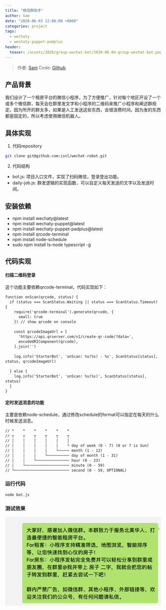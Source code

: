 ```yaml
---
title: "微信群助手"
author: Sam
date: "2020-06-03 12:00:00 +0800"
categories: project
tags:
  - wechaty
  - wechaty-puppet-padplus
header:
  teaser: /assets/2020/group-wechat-bot/2020-06-04-group-wechat-bot.png
---
```


<!-- markdownlint-disable -->

> 作者: [Sam](https://github.com/PXingwei/)
> Code: [Github](https://github.com/PXingwei/GroupWechatBot)

## 产品背景
我们设计了一个租房平台的微信小程序，为了方便推广，针对每个地区开设了一个或多个微信群，每天会在群里发文字和小程序的二维码来推广小程序和阐述群规定。因为所开的群太多，如果是人工发送这些东西，会很浪费时间。因为发的东西都是固定的，所以考虑使用微信机器人。

<!--more-->

## 具体实现
1. 代码repository
```bash
git clone git@github.com:isnl/wechat-robot.git
```
2. 代码结构
  - bot.js: 项目入口文件，实现了扫码微信，登录登出功能。
  - daily-job.js: 群发逻辑的实现函数，可以自定义每天发送的文字以及发送时间。
## 安装依赖
- npm install wechaty@latest
- npm install wechaty-puppet@latest
- npm install wechaty-puppet-padplus@latest
- npm install qrcode-terminal
- npm install node-schedule
- sudo npm install ts-node typescript -g
## 代码实现
#### 扫描二维码登录
这个功能主要依赖qrcode-terminal，代码实现如下：
```
function onScan(qrcode, status) {
  if (status === ScanStatus.Waiting || status === ScanStatus.Timeout) {
    require('qrcode-terminal').generate(qrcode, {
      small: true
    }) // show qrcode on console

    const qrcodeImageUrl = [
      'https://api.qrserver.com/v1/create-qr-code/?data=',
      encodeURIComponent(qrcode),
    ].join('')

    log.info('StarterBot', 'onScan: %s(%s) - %s', ScanStatus[status], status, qrcodeImageUrl)

  } else {
    log.info('StarterBot', 'onScan: %s(%s)', ScanStatus[status], status)
  }
}
```
#### 定时发送消息的功能
主要是依赖node-schedule，通过修改schedule的format可以指定在每天的什么时候发送消息。
```
// *    *    *    *    *    *
// ┬    ┬    ┬    ┬    ┬    ┬
// │    │    │    │    │    │
// │    │    │    │    │    └ day of week (0 - 7) (0 or 7 is Sun)
// │    │    │    │    └───── month (1 - 12)
// │    │    │    └────────── day of month (1 - 31)
// │    │    └─────────────── hour (0 - 23)
// │    └──────────────────── minute (0 - 59)
// └───────────────────────── second (0 - 59, OPTIONAL)
```
### 运行代码
```bash
node bot.js
```
### 测试效果
![avatar](/assets/2020/group-wechat-bot/2020-06-04-group-wechat-bot.png)

